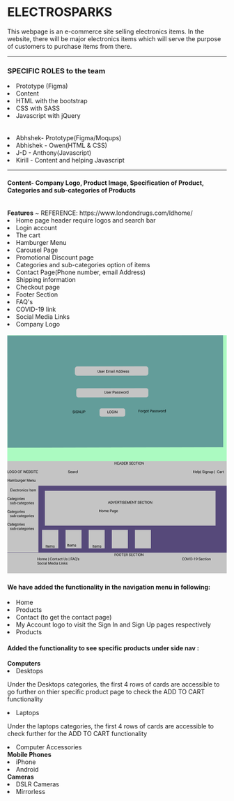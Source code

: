  <h1>ELECTROSPARKS</h1>
This webpage is an e-commerce site selling electronics items. In the website, there will be major electronics items which will serve the purpose of customers to purchase items from there.
<hr>
<h3>SPECIFIC ROLES to the team</h3>
<li>Prototype (Figma)</li> 
<li>Content</li>
<li>HTML with the bootstrap</li>
<li>CSS with SASS</li>
<li>Javascript with jQuery</li><br><br>
<li>Abhshek- Prototype(Figma/Moqups)</li>
<li>Abhishek - Owen(HTML & CSS)</li>
<li>J-D - Anthony(Javascript)</li>
<li>Kirill - Content and helping Javascript</li>
<hr>

<h4>Content- Company Logo, Product Image, Specification of Product, Categories and sub-categories of Products</h4><br>
<b>Features</b> ~ REFERENCE: https://www.londondrugs.com/ldhome/
<li>Home page header require logos and search bar</li>
<li>Login account</li>
<li>The cart</li>
<li>Hamburger Menu</li>
<li>Carousel Page</li>
<li>Promotional Discount page</li>
<li>Categories and sub-categories option of items</li>
<li>Contact Page(Phone number, email Address)</li>
<li>Shipping information</li>
<li>Checkout page</li>
<li>Footer Section</li>
<li>FAQ's</li>
<li>COVID-19 link</li>
<li>Social Media Links</li>
<li>Company Logo</li><br>
<img src ="images/Prototype for E-Commerce.png" alt="prototype image"><br>
<h4> We have added the functionality in the navigation menu in following: </h4>
<li>Home</li>
<li>Products</li>
<li>Contact (to get the contact page)</li>
<li>My Account logo to visit the Sign In and Sign Up pages respectively</li>
<li>Products</li>
<h4> Added the functionality to see specific products under side nav :</h4>
<b>Computers</b>
  <li>Desktops</li>
  <p> Under the Desktops categories, the first 4 rows of cards are accessible to go further on thier specific product page to check the ADD TO CART functionality</p>
 <li>Laptops</li>
 <p>Under the laptops categories, the first 4 rows of cards are accessible to check further for the ADD TO CART functionality</p>
 <li>Computer Accessories</li>
<b>Mobile Phones</b>
  <li>iPhone</li>
<li>Android</li>
<b>Cameras</b>
 <li>DSLR Cameras</li>
 <li>Mirrorless</li>

